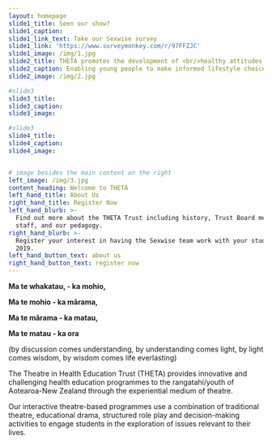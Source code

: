 ```yaml
---
layout: homepage
slide1_title: Seen our show?
slide1_caption:
slide1_link_text: Take our Sexwise survey
slide1_link: 'https://www.surveymonkey.com/r/97FFZJC'
slide1_image: /img/1.jpg
slide2_title: THETA promotes the development of <br/>healthy attitudes and behaviours.
slide2_caption: Enabling young people to make informed lifestyle choices.
slide2_image: /img/2.jpg

#slide3
slide3_title:
slide3_caption:
slide3_image:

#slide3
slide4_title:
slide4_caption:
slide4_image:


# image besides the main content on the right
left_image: /img/3.jpg
content_heading: Welcome to THETA
left_hand_title: About Us
right_hand_title: Register Now
left_hand_blurb: >-
  Find out more about the THETA Trust including history, Trust Board members,
  staff, and our pedagogy.
right_hand_blurb: >-
  Register your interest in having the Sexwise team work with your students in
  2019.
left_hand_button_text: about us
right_hand_button_text: register now
---
```


**Ma te whakatau, - ka mohio,**

**Ma te mohio - ka mãrama,**

**Ma te mãrama - ka matau,**

**Ma te matau - ka ora**

(by discussion comes understanding, by understanding comes light, by light comes wisdom, by wisdom comes life everlasting)

The Theatre in Health Education Trust (THETA) provides innovative and challenging health education programmes to the rangatahi/youth of Aotearoa-New Zealand through the experiential medium of theatre.

Our interactive theatre-based programmes use a combination of traditional theatre, educational drama, structured role play and decision-making activities to engage students in the exploration of issues relevant to their lives.
